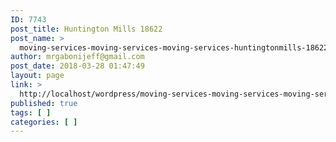 ```yaml
---
ID: 7743
post_title: Huntington Mills 18622
post_name: >
  moving-services-moving-services-moving-services-huntingtonmills-18622
author: mrgabonijeff@gmail.com
post_date: 2018-03-28 01:47:49
layout: page
link: >
  http://localhost/wordpress/moving-services-moving-services-moving-services-huntingtonmills-18622/
published: true
tags: [ ]
categories: [ ]
---
```

